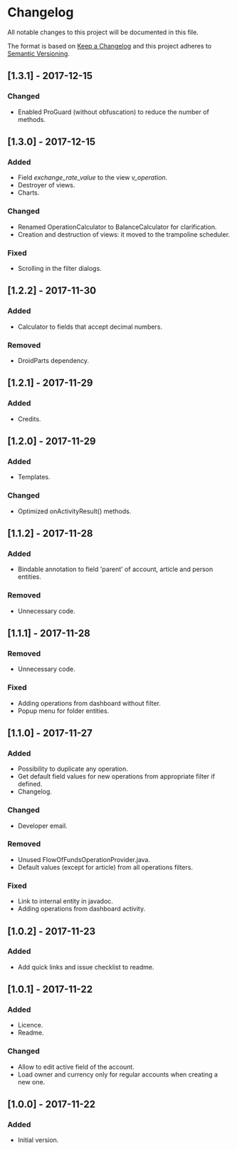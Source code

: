 # Changelog

All notable changes to this project will be documented in this file.

The format is based on [Keep a Changelog](http://keepachangelog.com/en/1.0.0/)
and this project adheres to [Semantic Versioning](http://semver.org/spec/v2.0.0.html).

## [1.3.1] - 2017-12-15
### Changed
- Enabled ProGuard (without obfuscation) to reduce the number of methods.

## [1.3.0] - 2017-12-15
### Added
- Field *exchange_rate_value* to the view *v_operation*.
- Destroyer of views.
- Charts.

### Changed
- Renamed OperationCalculator to BalanceCalculator for clarification.
- Creation and destruction of views: it moved to the trampoline scheduler.

### Fixed
- Scrolling in the filter dialogs.

## [1.2.2] - 2017-11-30
### Added
- Calculator to fields that accept decimal numbers.

### Removed
- DroidParts dependency.

## [1.2.1] - 2017-11-29
### Added
- Credits.

## [1.2.0] - 2017-11-29
### Added
- Templates.

### Changed
- Optimized onActivityResult() methods.

## [1.1.2] - 2017-11-28
### Added
- Bindable annotation to field 'parent' of account, article and person entities.

### Removed
- Unnecessary code.

## [1.1.1] - 2017-11-28
### Removed
- Unnecessary code.

### Fixed
- Adding operations from dashboard without filter.
- Popup menu for folder entities.

## [1.1.0] - 2017-11-27
### Added
- Possibility to duplicate any operation.
- Get default field values for new operations from appropriate filter if defined.
- Changelog.

### Changed
- Developer email.

### Removed
- Unused FlowOfFundsOperationProvider.java.
- Default values (except for article) from all operations filters.

### Fixed
- Link to internal entity in javadoc.
- Adding operations from dashboard activity.

## [1.0.2] - 2017-11-23
### Added
- Add quick links and issue checklist to readme.

## [1.0.1] - 2017-11-22
### Added
- Licence.
- Readme.

### Changed
- Allow to edit active field of the account.
- Load owner and currency only for regular accounts when creating a new one.

## [1.0.0] - 2017-11-22
### Added
- Initial version.
